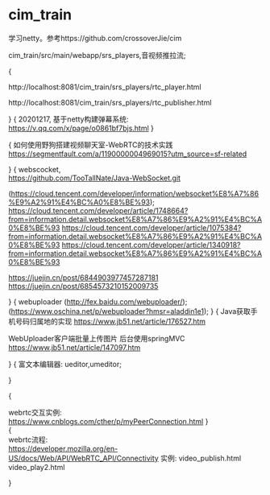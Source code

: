 # cim_train
学习netty。参考https://github.com/crossoverJie/cim


cim_train/src/main/webapp/srs_players,音视频推拉流;


{

http://localhost:8081/cim_train/srs_players/rtc_player.html

http://localhost:8081/cim_train/srs_players/rtc_publisher.html

}
{
20201217,
基于netty构建弹幕系统:
https://v.qq.com/x/page/o0861bf7bjs.html
}

{
如何使用野狗搭建视频聊天室-WebRTC的技术实践
https://segmentfault.com/a/1190000004969015?utm_source=sf-related

}
{
webscocket,   
https://github.com/TooTallNate/Java-WebSocket.git

(https://cloud.tencent.com/developer/information/websocket%E8%A7%86%E9%A2%91%E4%BC%A0%E8%BE%93);
https://cloud.tencent.com/developer/article/1748664?from=information.detail.websocket%E8%A7%86%E9%A2%91%E4%BC%A0%E8%BE%93
https://cloud.tencent.com/developer/article/1075384?from=information.detail.websocket%E8%A7%86%E9%A2%91%E4%BC%A0%E8%BE%93
https://cloud.tencent.com/developer/article/1340918?from=information.detail.websocket%E8%A7%86%E9%A2%91%E4%BC%A0%E8%BE%93


https://juejin.cn/post/6844903977457287181
https://juejin.cn/post/6854573210152009735

}
{
webuploader
(http://fex.baidu.com/webuploader/);
(https://www.oschina.net/p/webuploader?hmsr=aladdin1e1);
}
{
Java获取手机号码归属地的实现
https://www.jb51.net/article/176527.htm

WebUploader客户端批量上传图片 后台使用springMVC
https://www.jb51.net/article/147097.htm

}
{
富文本编辑器:
ueditor,umeditor;

}

{

webrtc交互实例:    
https://www.cnblogs.com/cther/p/myPeerConnection.html
}    
{    
webrtc流程:    
https://developer.mozilla.org/en-US/docs/Web/API/WebRTC_API/Connectivity
实例:
video_publish.html
video_play2.html

}







